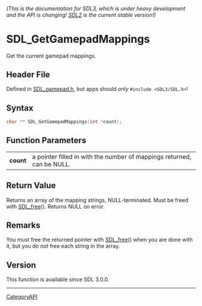 ###### (This is the documentation for SDL3, which is under heavy development and the API is changing! [SDL2](https://wiki.libsdl.org/SDL2/) is the current stable version!)
# SDL_GetGamepadMappings

Get the current gamepad mappings.

## Header File

Defined in [SDL_gamepad.h](https://github.com/libsdl-org/SDL/blob/main/include/SDL3/SDL_gamepad.h), but apps should _only_ `#include <SDL3/SDL.h>`!

## Syntax

```c
char ** SDL_GetGamepadMappings(int *count);

```

## Function Parameters

|               |                                                                        |
| ------------- | ---------------------------------------------------------------------- |
| **count**     | a pointer filled in with the number of mappings returned, can be NULL. |

## Return Value

Returns an array of the mapping strings, NULL-terminated. Must be freed
with [SDL_free](SDL_free)(). Returns NULL on error.

## Remarks

You must free the returned pointer with [SDL_free](SDL_free)() when you are
done with it, but you do _not_ free each string in the array.

## Version

This function is available since SDL 3.0.0.

----
[CategoryAPI](CategoryAPI)

